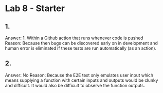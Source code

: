 # Lab 8 - Starter
## 1.
Answer: 1. Within a Github action that runs whenever code is pushed
Reason: Because then bugs can be discovered early on in development and human error is eliminated if these tests are run automatically (as an action).

## 2.
Answer: No
Reason: Because the E2E test only emulates user input which means supplying a function with certain inputs and outputs would be clunky and difficult. It would also be difficult to observe the function outputs.

